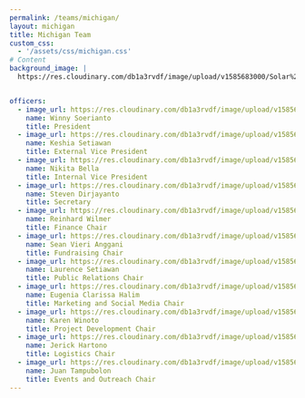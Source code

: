 ```yaml
---
permalink: /teams/michigan/
layout: michigan
title: Michigan Team
custom_css:
  - '/assets/css/michigan.css'
# Content
background_image: |
  https://res.cloudinary.com/db1a3rvdf/image/upload/v1585683000/Solar%20Chapter%20Website/teams_page/michigan/FALL_19_TEAM_PHOTO/michigan_team_2_sqcc6t.jpg


officers:
  - image_url: https://res.cloudinary.com/db1a3rvdf/image/upload/v1585683011/Solar%20Chapter%20Website/teams_page/michigan/FALL_19_TEAM_PHOTO/Winny_Soerianto_p6nyo4.jpg
    name: Winny Soerianto
    title: President
  - image_url: https://res.cloudinary.com/db1a3rvdf/image/upload/v1585683009/Solar%20Chapter%20Website/teams_page/michigan/FALL_19_TEAM_PHOTO/Keshia_Samantha_Setiawan_alddni.jpg
    name: Keshia Setiawan
    title: External Vice President
  - image_url: https://res.cloudinary.com/db1a3rvdf/image/upload/v1585683000/Solar%20Chapter%20Website/teams_page/michigan/FALL_19_TEAM_PHOTO/Nikita_Bella_esfui9.jpg
    name: Nikita Bella
    title: Internal Vice President
  - image_url: https://res.cloudinary.com/db1a3rvdf/image/upload/v1585682999/Solar%20Chapter%20Website/teams_page/michigan/FALL_19_TEAM_PHOTO/Steven_Dirjayanto_vcsqef.jpg
    name: Steven Dirjayanto
    title: Secretary
  - image_url: https://res.cloudinary.com/db1a3rvdf/image/upload/v1585683013/Solar%20Chapter%20Website/teams_page/michigan/FALL_19_TEAM_PHOTO/Reinhard_Wilmer_m8jhnf.jpg
    name: Reinhard Wilmer
    title: Finance Chair
  - image_url: https://res.cloudinary.com/db1a3rvdf/image/upload/v1585683014/Solar%20Chapter%20Website/teams_page/michigan/FALL_19_TEAM_PHOTO/Sean_Vieri_Anggani_hcrcz0.jpg
    name: Sean Vieri Anggani
    title: Fundraising Chair
  - image_url: https://res.cloudinary.com/db1a3rvdf/image/upload/v1585683014/Solar%20Chapter%20Website/teams_page/michigan/FALL_19_TEAM_PHOTO/Laurence_Setiawan_n6w3oh.jpg
    name: Laurence Setiawan
    title: Public Relations Chair
  - image_url: https://res.cloudinary.com/db1a3rvdf/image/upload/v1585683013/Solar%20Chapter%20Website/teams_page/michigan/FALL_19_TEAM_PHOTO/Clarissa_Halim_hj4cvu.jpg
    name: Eugenia Clarissa Halim
    title: Marketing and Social Media Chair
  - image_url: https://res.cloudinary.com/db1a3rvdf/image/upload/v1585683003/Solar%20Chapter%20Website/teams_page/michigan/FALL_19_TEAM_PHOTO/Karen_Winoto_z03kox.jpg
    name: Karen Winoto
    title: Project Development Chair
  - image_url: https://res.cloudinary.com/db1a3rvdf/image/upload/v1585683010/Solar%20Chapter%20Website/teams_page/michigan/FALL_19_TEAM_PHOTO/Jerick_Hartono_xpu9t4.jpg
    name: Jerick Hartono
    title: Logistics Chair
  - image_url: https://res.cloudinary.com/db1a3rvdf/image/upload/v1585683015/Solar%20Chapter%20Website/teams_page/michigan/FALL_19_TEAM_PHOTO/Juan_Tampubolon_v8csof.jpg
    name: Juan Tampubolon
    title: Events and Outreach Chair
---
```

